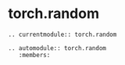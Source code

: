 # torch.random

```{eval-rst}
.. currentmodule:: torch.random
```

```{eval-rst}
.. automodule:: torch.random
   :members:
```
